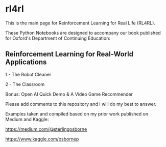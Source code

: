 # rl4rl
This is the main page for Reinforcement Learning for Real Life (RL4RL).

These Python Notebooks are designed to accompany our book published for Oxford's Department of Continuing Education:

## Reinforcement Learning for Real-World Applications


1 - The Robot Cleaner

2 - The Classroom

Bonus: Open AI Quick Demo & A Video Game Recommender

Please add comments to this repository and I will do my best to answer.


Examples taken and compiled based on my prior work published on Medium and Kaggle:

https://medium.com/@sterlingosborne

https://www.kaggle.com/osbornep
